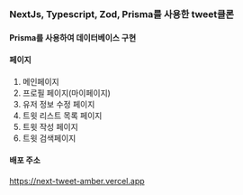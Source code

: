### NextJs, Typescript, Zod, Prisma를 사용한 tweet클론

#### Prisma를 사용하여 데이터베이스 구현

#### 페이지
1. 메인페이지
2. 프로필 페이지(마이페이지)
3. 유저 정보 수정 페이지
4. 트윗 리스트 목록 페이지
5. 트윗 작성 페이지
6. 트윗 검색페이지

#### 배포 주소
<https://next-tweet-amber.vercel.app>